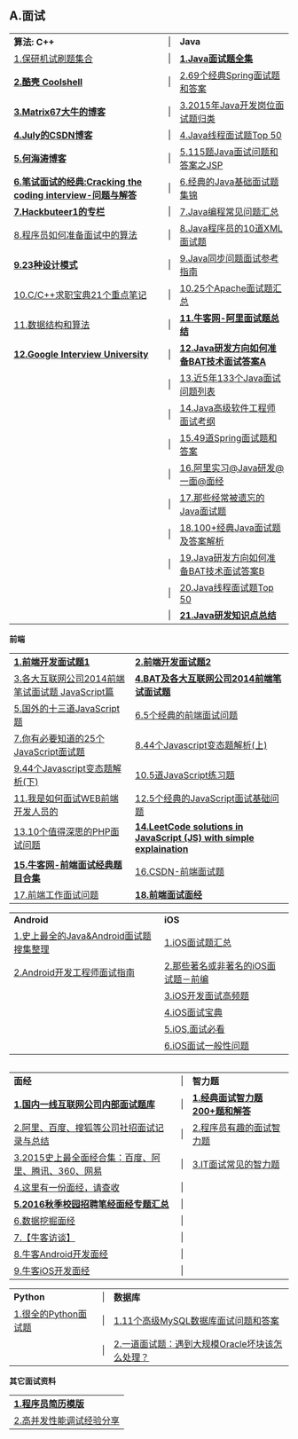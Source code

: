 <h2>A.面试</h2>

<table>
  <tr>
    <td><strong>算法: C++</strong></td>
    <td>|</td>
    <td><strong>Java</strong></td>
  </tr>
  <tr>
    <td><a href="http://www.guolanzhe.com/?p=582#more-582">1.保研机试刷题集合</a></td>
    <td>|</td>
    <td><a href="http://blog.csdn.net/jackfrued/article/details/44921941"><strong>1.Java面试题全集</strong></a></td>
  </tr>
  <tr>
    <td><a href="http://coolshell.cn/"><strong>2.酷壳&nbsp;Coolshell</strong></a></td>
    <td>|</td>
    <td><a href="http://developer.51cto.com/art/201605/510561.htm?utm_source=tuicool&amp;utm_medium=referral">2.69个经典Spring面试题和答案</a></td>
  </tr>
  <tr>
    <td><a href="http://www.matrix67.com/blog/"><strong>3.Matrix67大牛的博客</strong></a></td>
    <td>|</td>
    <td><a href="http://www.codeceo.com/article/201-java-interview-qa.html">3.2015年Java开发岗位面试题归类</a></td>
  </tr>
  <tr>
    <td><a href="http://blog.csdn.net/v_JULY_v"><strong>4.July的CSDN博客</strong></a></td>
    <td>|</td>
    <td><a href="http://www.importnew.com/12773.html">4.Java线程面试题Top 50</a></td>
  </tr>
  <tr>
    <td><a href="http://zhedahht.blog.163.com/"><strong>5.何海涛博客</strong></a></td>
    <td>|</td>
    <td><a href="http://www.zicheng.net/article/68.htm">5.115题Java面试问题和答案之JSP</a></td>
  </tr>
  <tr>
    <td><a href="http://www.hawstein.com/posts/ctci-solutions-contents.html"><strong>6.笔试面试的经典:Cracking the coding interview-问题与解答</strong></a></td>
    <td>|</td>
    <td><a href="http://www.codeceo.com/article/java-interview-question.html">6.经典的Java基础面试题集锦</a></td>
  </tr>
  <tr>
    <td><a href="http://blog.csdn.net/hackbuteer1"><strong>7.Hackbuteer1的专栏</strong></a></td>
    <td>|</td>
    <td><a href="http://www.codeceo.com/article/java-programming-tips.html">7.Java编程常见问题汇总</a></td>
  </tr>
  <tr>
    <td><a href="http://bbs.jointforce.com/topic/16983">8.程序员如何准备面试中的算法</a></td>
    <td>|</td>
    <td><a href="http://www.codeceo.com/article/10-xml-questions-java-programmer.html">8.Java程序员的10道XML面试题</a></td>
  </tr>
  <tr>
    <td><a href="http://www.2cto.com//special/javamsh/"><strong>9.23种设计模式</strong></a></td>
    <td>|</td>
    <td><a href="http://www.codeceo.com/article/java-asy-interview.html">9.Java同步问题面试参考指南</a></td>
  </tr>
  <tr>
    <td><a href="http://www.cnblogs.com/lanxuezaipiao/p/4127904.html">10.C/C++求职宝典21个重点笔记</a></td>
    <td>|</td>
    <td><a href="http://www.codeceo.com/article/15-apache-interview-question.html">10.25个Apache面试题汇总</a></td>
  </tr>
  <tr>
    <td><a href="https://github.com/hehe520/Data-structure-and-algorithm">11.数据结构和算法</a></td>
    <td>|</td>
    <td><a href="http://www.nowcoder.com/discuss/5949"><strong>11.牛客网-阿里面试题总结</strong></a></td>
  </tr>
  <tr>
    <td><a href="https://github.com/jwasham/google-interview-university#google-interview-university"><Strong>12.Google Interview University</Strong></a></td>
    <td>|</td>
    <td><a href="http://mp.weixin.qq.com/s?__biz=MzI0NjUxNTY5Nw==&mid=2247483720&idx=1&sn=62049558dd5bc0df04f28cd6555189fc&scene=1&srcid=08202rcrU3JiEoJ0TgIw5lGV#rd"><strong>12.Java研发方向如何准备BAT技术面试答案A</strong></a></td>
  </tr>
  <tr>
    <td></td>
    <td>|</td>
    <td><a href="http://www.codeceo.com/article/133-java-interview-5-years.html">13.近5年133个Java面试问题列表</a></td>
  </tr>
  <tr>
    <td></td>
    <td>|</td>
    <td><a href="http://www.codeceo.com/article/java-developer-interview-list.html">14.Java高级软件工程师面试考纲</a></td>
  </tr>
  <tr>
    <td></td>
    <td>|</td>
    <td><a href="http://bbs.jointforce.com/topic/20501">15.49道Spring面试题和答案</a></td>
  </tr>
  <tr>
    <td></td>
    <td>|</td>
    <td><a href="https://my.oschina.net/hosee/blog/652410">16.阿里实习@Java研发@一面@面经</a></td>
  </tr>
  <tr>
    <td></td>
    <td>|</td>
    <td><a href="http://www.codeceo.com/article/java-interview-forget.html">17.那些经常被遗忘的Java面试题</a></td>
  </tr>
  <tr>
    <td></td>
    <td>|</td>
    <td><a href="http://www.nowcoder.com/discuss/2917">18.100+经典Java面试题及答案解析</a></td>
  </tr>
  <tr>
    <td></td>
    <td>|</td>
    <td><a href="http://www.nowcoder.com/discuss/6890">19.Java研发方向如何准备BAT技术面试答案B</a></td>
  </tr>
  <tr>
    <td></td>
    <td>|</td>
    <td><a href="http://www.importnew.com/12773.html">20.Java线程面试题Top 50</a></td>
  </tr>
  <tr>
    <td></td>
    <td>|</td>
    <td><a href="https://github.com/it-interview/easy-job"><Strong>21.Java研发知识点总结</Strong></a></td>
  </tr>
</table>

<strong>前端</strong>
<table>
  <tr>
    <td><a href="https://github.com/markyun/My-blog/tree/master/Front-end-Developer-Questions/Questions-and-Answers?utm_source=ourjs.com"><strong>1.前端开发面试题1</strong></a></td>
    <td><a href="https://github.com/hawx1993/Front-end-Interview-questions"><strong>2.前端开发面试题2</strong></a></td>
  </tr>
  <tr>
    <td><a href="http://www.codeceo.com/article/2014-javascript-interview.html">3.各大互联网公司2014前端笔试面试题 JavaScript篇</a></td>
     <td><a href="http://www.cnblogs.com/coco1s/category/831730.html"><strong>4.BAT及各大互联网公司2014前端笔试面试题</strong></a></td>
  </tr>
  <tr>
    <td><a href="http://www.58maisui.com/2016/06/03/a-88/">5.国外的十三道JavaScript题</a></td>
    <td><a href="http://ourjs.com/detail/542152eb91e3afe823000004">6.5个经典的前端面试问题</a></td>
  </tr>
  <tr>
    <td><a href="http://www.open-open.com/lib/view/open1451796617120.html">7.你有必要知道的25个JavaScript面试题</a></td>
    <td><a href="https://segmentfault.com/a/1190000005681454">8.44个Javascript变态题解析(上)</a></td>
  </tr>
  <tr>
    <td><a href="https://segmentfault.com/a/1190000005682214">9.44个Javascript变态题解析(下)</a></td>
    <td><a href="http://www.spotty.com.cn/archives/99/">10.5道JavaScript练习题</a></td>
  </tr>
  <tr>
    <td><a href="http://www.techug.com/interviewing-a-front-end-developer">11.我是如何面试WEB前端开发人员的</a></td>
    <td><a href="http://www.codeceo.com/article/5-javascript-interview-question.html">12.5个经典的JavaScript面试基础问题</a></td>
  </tr>
  <tr>
    <td><a href="http://www.58maisui.com/2016/05/01/article-61/">13.10个值得深思的PHP面试问题</a></td>
     <td><a href="https://github.com/hanzichi/leetcode"><strong>14.LeetCode solutions in JavaScript (JS) with simple explaination</strong></a></td>
  </tr>
  <tr>
    <td><a href="http://www.nowcoder.com/ta/front-end-interview"><strong>15.牛客网-前端面试经典题目合集</strong></a></td>
    <td><a href="http://blog.csdn.net/kongjiea/article/details/46341575">16.CSDN-前端面试题</a></td>
  </tr>
  <tr>
    <td><a href="https://github.com/h5bp/Front-end-Developer-Interview-Questions/tree/master/Translations/Chinese">17.前端工作面试问题</a></td>
    <td><a href="https://github.com/EdgarLovesProgramming/FE-Learning"><Strong>18.前端面试面经</Strong></a></td>
  </tr>
</table>

<table>
  <tr>
    <td><strong>Android</strong></td>
    <td><strong>iOS</strong></td>
  </tr>
  <tr>
    <td><a href="http://blog.csdn.net/wdong_love_cl/article/details/52084720">1.史上最全的Java&amp;Android面试题搜集整理</a></td>
    <td><a href="http://www.cocoachina.com/programmer/20151019/13746.html">1.iOS面试题汇总</a></td>
  </tr>
  <tr>
    <td><a href="http://www.diycode.cc/wiki/androidinterview">2.Android开发工程师面试指南</a></td>
    <td><a href="http://www.jianshu.com/p/8f16613861fa">2.那些著名或非著名的iOS面试题－前编</a></td>
  </tr>
  <tr>
    <td></td>
    <td><a href="http://www.58maisui.com/2016/05/04/article-98/">3.iOS开发面试高频题</a></td>
  </tr>
  <tr>
    <td></td>
    <td><a href="http://www.henishuo.com/ios-interview-entrance/">4.iOS面试宝典</a></td>
  </tr>
  <tr>
    <td></td>
    <td><a href="http://www.jianshu.com/p/5d2163640e26">5.iOS,面试必看</a></td>
  </tr>
  <tr>
    <td></td>
    <td><a href="http://www.cocoachina.com/programmer/20160113/14976.html">6.iOS面试一般性问题</a></td>
  </tr>
<table>

<table>
   <tr>
      <td><strong>面经</strong></td>
      <td>|</td>
      <td><strong>智力题</strong></td>
    </tr>
    <tr>
      <td><a href="https://github.com/JackyAndroid/AndroidInterview-Q-A/blob/master/README-CN.md"><strong>1.国内一线互联网公司内部面试题库</strong></a></td>
      <td>|</td>
      <td><a href="http://blog.csdn.net/hilyoo/article/details/4445858"><strong>1.经典面试智力题200+题和解答</strong></a></td>
    </tr>
    <tr>
       <td><a href="http://www.cnblogs.com/binyue/p/4015884.html">2.阿里、百度、搜狐等公司社招面试记录与总结</a></td>
       <td>|</td>
       <td><a href="http://blog.csdn.net/hackbuteer1/article/details/6726419">2.程序员有趣的面试智力题</a></td>
    </tr>
    <tr>
       <td><a href="http://www.nowcoder.com/discuss/311?type=&amp;order=0&amp;pos=3&amp;page=?from=lt#userconsent#">3.2015史上最全面经合集：百度、阿里、腾讯、360、网易</a></td>
       <td>|</td>
       <td><a href="http://www.iteye.com/topic/1138208">3.IT面试常见的智力题</a></td>
    </tr>
    <tr>
       <td><a href="http://blog.jobbole.com/103105/">4.这里有一份面经，请查收</a></td>
       <td>|</td>
       <td></td>
    </tr>
    <tr>
       <td><a href="http://www.nowcoder.com/discuss/12805?type=0&order=0&pos=6&page=1"><strong>5.2016秋季校园招聘笔经面经专题汇总</strong></a></td>
       <td>|</td>
       <td></td>
    </tr>
    <tr>
       <td><a href="https://github.com/wuping5719/MyCNBlogs/blob/master/Learning-Notes/InterviewExperience/DataMining.md">6.数据挖掘面经</a></td>
       <td>|</td>
       <td></td>
    </tr>
    <tr>
       <td><a href="http://www.nowcoder.com/discuss/15760?type=0&order=0&pos=2&page=2">7.【牛客访谈】</a></td>
       <td>|</td>
       <td></td>
    </tr>
    <tr>
       <td><a href="http://www.nowcoder.com/discuss/3244?type=0&order=0&pos=9&page=2">8.牛客Android开发面经</a></td>
       <td>|</td>
       <td></td>
    </tr>
    <tr>
       <td><a href="http://www.nowcoder.com/discuss/4484?type=0&order=0&pos=13&page=1">9.牛客iOS开发面经</a></td>
       <td>|</td>
       <td></td>
    </tr>
</table>

<table>
  <tr>
    <td><strong>Python</strong></td>
    <td>|</td>
    <td><strong>数据库</strong></td>
  </tr>
  <tr>
    <td><a href="http://bbs.jointforce.com/topic/17240?f=jf_tg_zsjk">1.很全的Python面试题</a></td>
    <td>|</td>
    <td><a href="http://www.codeceo.com/article/11-mysql-interview-question.html">1.11个高级MySQL数据库面试问题和答案</a></td>
  </tr>
  <tr>
    <td></td>
    <td>|</td>
    <td><a href="http://www.58maisui.com/2016/05/22/a-4/">2.一道面试题：遇到大规模Oracle坏块该怎么处理？</a></td>
  </tr>
</table>

<strong>其它面试资料</strong>
<table>
  <tr>
    <td><a href="https://github.com/geekcompany/ResumeSample"><strong>1.程序员简历模版</strong></a></td>
  </tr>
  <tr>
    <td><a href="https://zhuanlan.zhihu.com/p/21348220">2.高并发性能调试经验分享</a></td>
  </tr>
</table>
